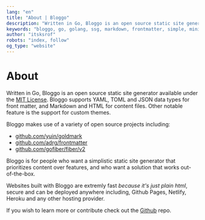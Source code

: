 ```yaml
---
lang: "en"
title: "About | Bloggo"
description: "Written in Go, Bloggo is an open source static site generator available under the MIT License. Bloggo supports YAML, TOML and JSON data types for front matter, and Markdown and HTML for content files. Other notable feature is the support for custom themes."
keywords: "bloggo, go, golang, ssg, markdown, frontmatter, simple, minimalist"
author: "itsksrof"
robots: "index, follow"
og_type: "website"
---
```

# About
Written in Go, Bloggo is an open source static site generator available under the [MIT License](https://github.com/itsksrof/bloggo/blob/master/LICENSE.md). Bloggo supports YAML, TOML and JSON data types for front matter, and Markdown and HTML for content files. Other notable feature is the support for custom themes.

Bloggo makes use of a variety of open source projects including:
- [github.com/yuin/goldmark](github.com/yuin/goldmark)
- [github.com/adrg/frontmatter](github.com/adrg/frontmatter)
- [github.com/gofiber/fiber/v2](github.com/gofiber/fiber/v2)

Bloggo is for people who want a simplistic static site generator that prioritizes content over features, and who want a solution that works out-of-the-box.

Websites built with Bloggo are extremly fast *because it's just plain html*, secure and can be deployed anywhere including,
Github Pages, Netlify, Heroku and any other hosting provider.

If you wish to learn more or contribute check out the [Github](https://github.com/itsksrof/bloggo) repo.